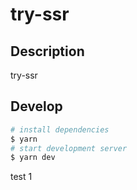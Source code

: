 # try-ssr

## Description

try-ssr

## Develop

```bash
# install dependencies
$ yarn
# start development server
$ yarn dev
```

test 1
